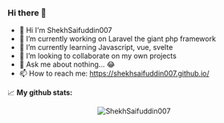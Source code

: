 ### Hi there 👋


- 👋 Hi I'm ShekhSaifuddin007
- 🔭 I’m currently working on Laravel the giant php framework
- 🌱 I’m currently learning Javascript, vue, svelte
- 👯 I’m looking to collaborate on my own projects
- 💬 Ask me about nothing... 😂
- 📫 How to reach me: https://shekhsaifuddin007.github.io/


📈 **My github stats:**

 <p align="center"> 
    <img src="https://github-readme-stats.vercel.app/api?username=shekhsaifuddin007&show_icons=true&theme=nord" alt="ShekhSaifuddin007" />
 </p>
